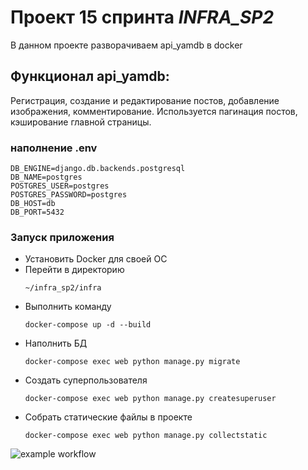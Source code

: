 # Проект 15 спринта _INFRA_SP2_
В данном проекте разворачиваем api_yamdb в docker

## Функционал api_yamdb:
Регистрация, создание и редактирование постов, добавление изображения, комментирование. Используется пагинация 
постов, кэширование главной страницы.

### наполнение .env 

```
DB_ENGINE=django.db.backends.postgresql 
DB_NAME=postgres 
POSTGRES_USER=postgres 
POSTGRES_PASSWORD=postgres 
DB_HOST=db
DB_PORT=5432
```

### Запуск приложения

* Установить Docker для своей ОС
* Перейти в директорию 
    ```
    ~/infra_sp2/infra
    ```
* Выполнить команду
    ```
    docker-compose up -d --build
* Наполнить БД 
    ```
    docker-compose exec web python manage.py migrate
    ```
* Создать суперпользователя
    ```
    docker-compose exec web python manage.py createsuperuser
    ```
* Собрать статические файлы в проекте
    ```
    docker-compose exec web python manage.py collectstatic
    ```
    
![example workflow](https://github.com/sproggi/yamdb_final/action/workflows/yamdb_workflow.yml/badge.svg)